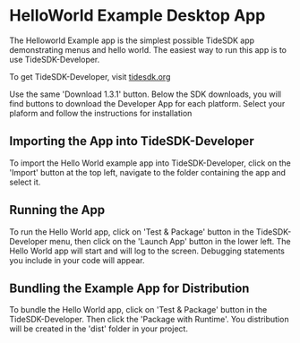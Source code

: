 # HelloWorld Example Desktop App

The Helloworld Example app is the simplest possible TideSDK app demonstrating menus and hello world. The easiest way to run this app is to use TideSDK-Developer.

To get TideSDK-Developer, visit [tidesdk.org]

Use the same 'Download 1.3.1' button. Below the SDK downloads, you will find buttons to download the Developer App for each platform. Select your plaform and follow the instructions for installation

[tidesdk.org]: http://tidesdk.org#download

## Importing the App into TideSDK-Developer

To import the Hello World example app into TideSDK-Developer, click on the 'Import' button at the top left, navigate to the folder containing the app and select it.

## Running the App

To run the Hello World app, click on 'Test & Package' button in the TideSDK-Developer menu, then click on the 'Launch App' button in the lower left. The Hello World app will start and will log to the screen. Debugging statements you include in your code will appear.

## Bundling the Example App for Distribution

To bundle the Hello World app, click on 'Test & Package' button in the TideSDK-Developer. Then click the 'Package with Runtime'. You distribution will be created in the 'dist' folder in your project.
